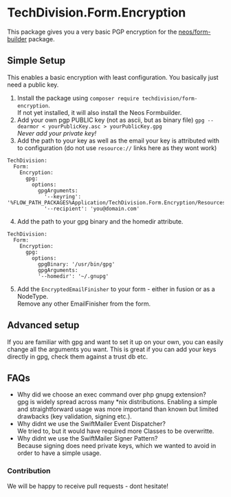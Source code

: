 # TechDivision.Form.Encryption
This package gives you a very basic PGP encryption for the [neos/form-builder](https://github.com/neos/form-builder) package.  

## Simple Setup
This enables a basic encryption with least configuration. 
You basically just need a public key.

1) Install the package using `composer require techdivision/form-encryption`.  
If not yet installed, it will also install the Neos Formbuilder.  
2) Add your own pgp PUBLIC key (not as ascii, but as binary file) `gpg --dearmor < yourPublicKey.asc > yourPublicKey.gpg`  
*Never add your private key!*  
3) Add the path to your key as well as the email your key is attributed with to configuration (do not use `resource://` links here as they wont work)  
```
TechDivision:
  Form:
    Encryption:
      gpg:
        options:
          gpgArguments:
            '--keyring': '%FLOW_PATH_PACKAGES%Application/TechDivision.Form.Encryption/Resources/Public/Keys/yourPublicKey.gpg'
            '--recipient': 'you@domain.com'
```  
4) Add the path to your gpg binary and the homedir attribute.  
```
TechDivision:
  Form:
    Encryption:
      gpg:
        options:
          gpgBinary: '/usr/bin/gpg'
          gpgArguments:
          '--homedir': '~/.gnupg'
```  
5) Add the `EncryptedEmailFinisher` to your form - either in fusion or as a NodeType.  
Remove any other EmailFinisher from the form.


## Advanced setup
If you are familiar with gpg and want to set it up on your own, you can easily change all the arguments you want. 
This is great if you can add your keys directly in gpg, check them against a trust db etc.  

## FAQs
- Why did we choose an exec command over php gnupg extension?  
gpg is widely spread across many *nix distributions. Enabling a simple and straightforward usage was more importand than known but limited drawbacks (key validation, signing etc.).  
- Why didnt we use the SwiftMailer Event Dispatcher?  
We tried to, but it would have required more Classes to be overwritte.
- Why didnt we use the SwiftMailer Signer Pattern?  
Because signing does need private keys, which we wanted to avoid in order to have a simple usage.  

### Contribution
We will be happy to receive pull requests - dont hesitate!